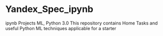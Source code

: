 # Yandex_Spec_ipynb
ipynb Projects ML, Python 3.0
This repository contains Home Tasks and useful Python ML techniques applicable for a starter
